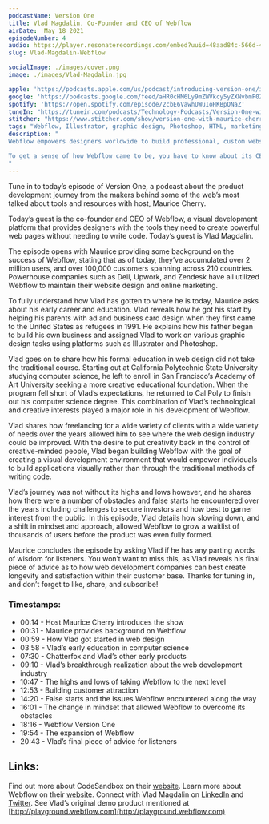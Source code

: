 ```yaml
---
podcastName: Version One
title: Vlad Magdalin, Co-Founder and CEO of Webflow
airDate:  May 18 2021
episodeNumber: 4
audio: https://player.resonaterecordings.com/embed?uuid=48aad84c-566d-4309-86bf-8d61990ff1ea&accentColor=13,180,206&backgroundColor=242,242,242
slug: Vlad-Magdalin-Webflow

socialImage: ./images/cover.png
image: ./images/Vlad-Magdalin.jpg

apple: 'https://podcasts.apple.com/us/podcast/introducing-version-one/id1558498088?i=1000513093620'
google: 'https://podcasts.google.com/feed/aHR0cHM6Ly9mZWVkcy5yZXNvbmF0ZXJlY29yZGluZ3MuY29tL3ZlcnNpb24tb25lLXdpdGgtbWF1cmljZS1jaGVycnk/episode/N2M1NDA2MjYtZmUyYS00NmVkLWFmOGItOTljZWM2NTRhMmRl?sa=X&ved=0CAQQkfYCahcKEwio7urO7-bvAhUAAAAAHQAAAAAQAQ'
spotify: 'https://open.spotify.com/episode/2cbE6VawhUWuIoHKBpONaZ'
tuneIn: "https://tunein.com/podcasts/Technology-Podcasts/Version-One-with-Maurice-Cherry-p1416547/?topicId=161575825"
stitcher: "https://www.stitcher.com/show/version-one-with-maurice-cherry/episode/introducing-version-one-82408223"
tags: "Webflow, Illustrator, graphic design, Photoshop, HTML, marketing, freelancing, web development, web design, visual effects, 3D animation, computer programming, code, coding, writing code, coders, computer science, developers, design translation, creativity, product development, WordPress, investors, funding, Kickstarter, crowdfunding, Hacker News, hackers, Squarespace, CMS, CSS, custom websites, hosting network, web domain, computer software"
description: "
Webflow empowers designers worldwide to build professional, custom websites in a completely visual canvas with no code. Companies including Dell, Upwork, Zendesk, and Rakuten depend on Webflow to help their marketing and design teams create production-ready, easy-to-maintain websites.

To get a sense of how Webflow came to be, you have to know about its CEO and co-founder Vlad Magdalin. In this episode of Version One, we talk with Vlad and learn how his life and early career as a designer helped influence the creation of this revolutionary platform.
"
---
```

Tune in to today’s episode of Version One, a podcast about the product development journey from the makers behind some of the web’s most talked about tools and resources with host, Maurice Cherry.

Today’s guest is the co-founder and CEO of Webflow, a visual development platform that provides designers with the tools they need to create powerful web pages without needing to write code. Today’s guest is Vlad Magdalin. 

The episode opens with Maurice providing some background on the success of Webflow, stating that as of today, they’ve accumulated over 2 million users, and over 100,000 customers spanning across 210 countries. Powerhouse companies such as Dell, Upwork, and Zendesk have all utilized Webflow to maintain their website design and online marketing.  

To fully understand how Vlad has gotten to where he is today, Maurice asks about his early career and education. Vlad reveals how he got his start by helping his parents with ad and business card design when they first came to the United States as refugees in 1991. He explains how his father began to build his own business and assigned Vlad to work on various graphic design tasks using platforms such as Illustrator and Photoshop. 

Vlad goes on to share how his formal education in web design did not take the traditional course. Starting out at California Polytechnic State University studying computer science, he left to enroll in San Francisco’s Academy of Art University seeking a more creative educational foundation. When the program fell short of Vlad’s expectations, he returned to Cal Poly to finish out his computer science degree. This combination of Vlad’s technological and creative interests played a major role in his development of Webflow.

Vlad shares how freelancing for a wide variety of clients with a wide variety of needs over the years allowed him to see where the web design industry could be improved. With the desire to put creativity back in the control of creative-minded people, Vlad began building Webflow with the goal of creating a visual development environment that would empower individuals to build applications visually rather than through the traditional methods of writing code. 

Vlad’s journey was not without its highs and lows however, and he shares how there were a number of obstacles and false starts he encountered over the years including challenges to secure investors and how best to garner interest from the public. In this episode, Vlad details how slowing down, and a shift in mindset and approach, allowed Webflow to grow a waitlist of thousands of users before the product was even fully formed. 

Maurice concludes the episode by asking Vlad if he has any parting words of wisdom for listeners. You won’t want to miss this, as Vlad reveals his final piece of advice as to how web development companies can best create longevity and satisfaction within their customer base. Thanks for tuning in, and don’t forget to like, share, and subscribe!

### Timestamps:

- 00:14 - Host Maurice Cherry introduces the show
- 00:31 - Maurice provides background on Webflow 
- 00:59 - How Vlad got started in web design 
- 03:58 - Vlad’s early education in computer science 
- 07:30 - Chatterfox and Vlad’s other early products
- 09:10 - Vlad’s breakthrough realization about the web development industry 
- 10:47 - The highs and lows of taking Webflow to the next level 
- 12:53 - Building customer attraction 
- 14:20 - False starts and the issues Webflow encountered along the way
- 16:01 - The change in mindset that allowed Webflow to overcome its obstacles 
- 18:16 - Webflow Version One
- 19:54 - The expansion of Webflow 
- 20:43 - Vlad’s final piece of advice for listeners


## Links:
Find out more about CodeSandbox on their [website](https://codesandbox.io). 
Learn more about Webflow on their [website](https://webflow.com).
Connect with Vlad Magdalin on [LinkedIn](https://www.linkedin.com/in/vladmagdalin/) and [Twitter](https://twitter.com/callmevlad?ref_src=twsrc%255Egoogle%257Ctwcamp%255Eserp%257Ctwgr%255Eauthor).
See Vlad’s original demo product mentioned at [http://playground.webflow.com](http://playground.webflow.com)

